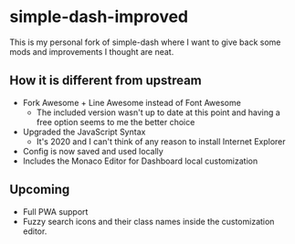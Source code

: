 # simple-dash-improved

This is my personal fork of simple-dash where I want to give back some mods and improvements I thought are neat.

## How it is different from upstream

- Fork Awesome + Line Awesome instead of Font Awesome
  - The included version wasn't up to date at this point and having a free option seems to me the better choice
- Upgraded the JavaScript Syntax
  - It's 2020 and I can't think of any reason to install Internet Explorer
- Config is now saved and used locally
- Includes the Monaco Editor for Dashboard local customization

## Upcoming

- Full PWA support
- Fuzzy search icons and their class names inside the customization editor.
